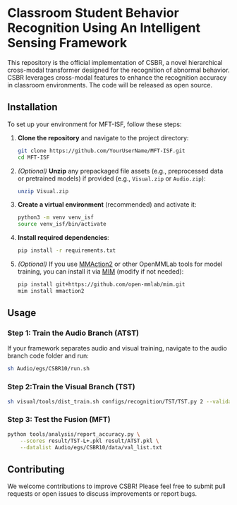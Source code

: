 # Classroom Student Behavior Recognition Using An Intelligent Sensing Framework

This repository is the official implementation of CSBR, a novel hierarchical cross-modal transformer designed for the recognition of abnormal behavior. CSBR leverages cross-modal features to enhance the recognition accuracy in classroom environments. The code will be released as open source.

## Installation

To set up your environment for MFT-ISF, follow these steps:

1. **Clone the repository** and navigate to the project directory:
    ```bash
    git clone https://github.com/YourUserName/MFT-ISF.git
    cd MFT-ISF
    ```

2. *(Optional)* **Unzip** any prepackaged file assets (e.g., preprocessed data or pretrained models) if provided (e.g., `Visual.zip` or `Audio.zip`):
    ```bash
    unzip Visual.zip
    ```

3. **Create a virtual environment** (recommended) and activate it:
    ```bash
    python3 -m venv venv_isf
    source venv_isf/bin/activate
    ```

4. **Install required dependencies**:
    ```bash
    pip install -r requirements.txt
    ```

5. *(Optional)* If you use [MMAction2](https://github.com/open-mmlab/mmaction2) or other OpenMMLab tools for model training, you can install it via [MIM](https://github.com/open-mmlab/mim) (modify if not needed):
    ```bash
    pip install git+https://github.com/open-mmlab/mim.git
    mim install mmaction2
    ```

## Usage

### Step 1: Train the Audio Branch (ATST)

If your framework separates audio and visual training, navigate to the audio branch code folder and run:
```bash
sh Audio/egs/CSBR10/run.sh
  ```
### Step 2:Train the Visual Branch (TST)
```bash
sh visual/tools/dist_train.sh configs/recognition/TST/TST.py 2 --validate
  ```
### Step 3: Test the Fusion (MFT)
```bash
python tools/analysis/report_accuracy.py \
    --scores result/TST-L+.pkl result/ATST.pkl \
    --datalist Audio/egs/CSBR10/data/val_list.txt
  ```

## Contributing

We welcome contributions to improve CSBR! Please feel free to submit pull requests or open issues to discuss improvements or report bugs.
